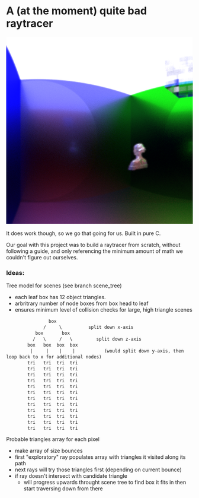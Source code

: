 # A (at the moment) quite bad raytracer

![alt text](results/statue.bmp "example image")

It does work though, so we go that going for us. Built in pure C.  

Our goal with this project was to build a raytracer from scratch, without following a guide, and only referencing the minimum amount of math we couldn't figure out ourselves.

### Ideas:
Tree model for scenes (see branch scene_tree)
- each leaf box has 12 object triangles.
- arbritrary number of node boxes from box head to leaf
- ensures minimum level of collision checks for large, high triangle scenes

~~~~
                box
              /     \          split down x-axis
           box       box
          /   \     /   \         split down z-axis
        box   box  box  box
         |     |    |    |           (would split down y-axis, then loop back to x for additional nodes)
        tri   tri  tri  tri
        tri   tri  tri  tri
        tri   tri  tri  tri
        tri   tri  tri  tri
        tri   tri  tri  tri
        tri   tri  tri  tri
        tri   tri  tri  tri
        tri   tri  tri  tri
        tri   tri  tri  tri
        tri   tri  tri  tri
        tri   tri  tri  tri
        tri   tri  tri  tri
~~~~

Probable triangles array for each pixel
- make array of size bounces
- first "exploratory" ray populates array with triangles it visited along its path
- next rays will try those triangles first (depending on current bounce)
- if ray doesn't intersect with candidate triangle
  - will progress upwards throught scene tree to find box it fits in then start traversing down from there
